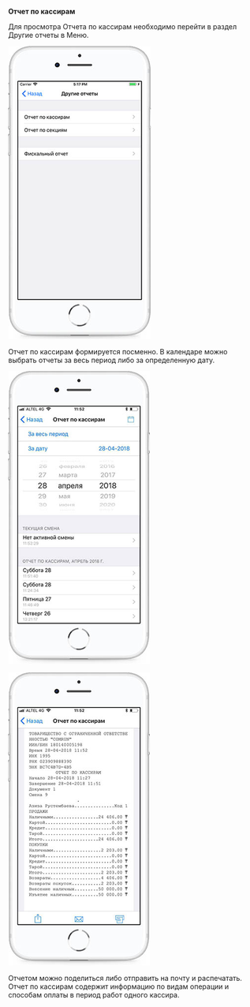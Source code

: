 **Отчет по кассирам**

Для просмотра Отчета по кассирам необходимо перейти в раздел Другие отчеты в Меню.

![](../assets/17.17.171.jpg)

Отчет по кассирам формируется посменно. В календаре можно выбрать отчеты за весь период либо за определенную дату.

![](../assets/photo_2018-04-28_12-49-04.jpg)

![](../assets/photo_2018-04-28_12-48-57.jpg)

Отчетом можно поделиться либо отправить на почту и распечатать. Отчет по кассирам содержит информацию по видам операции и способам оплаты в период работ одного кассира.

